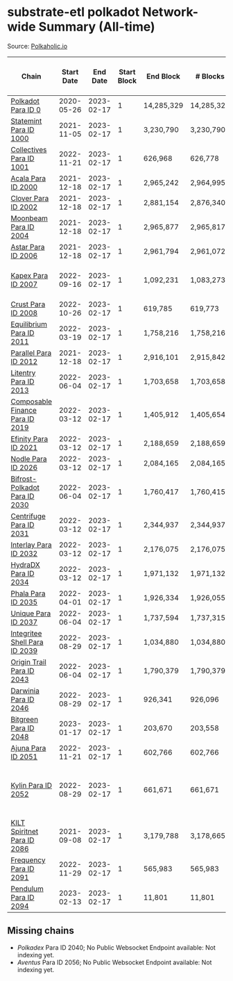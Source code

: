 # substrate-etl polkadot Network-wide Summary (All-time)

Source: [Polkaholic.io](https://polkaholic.io)


| Chain            | Start Date | End Date | Start Block | End Block | # Blocks | # Missing | # Addresses with Balances | Crawling Status |
| ---------------- | ---------- | ---------| ----------- | --------- | -------- | --------- | ------------------------- | --------------- |
| [Polkadot Para ID 0](/polkadot/0-polkadot) | 2020-05-26 | 2023-02-17 | 1 | 14,285,329 | 14,285,329 |   | 1,135,572 |  |
| [Statemint Para ID 1000](/polkadot/1000-statemint) | 2021-11-05 | 2023-02-17 | 1 | 3,230,790 | 3,230,790 |   | 512 |  |
| [Collectives Para ID 1001](/polkadot/1001-collectives) | 2022-11-21 | 2023-02-17 | 1 | 626,968 | 626,778 | 190 (0.03%) | 18 |  |
| [Acala Para ID 2000](/polkadot/2000-acala) | 2021-12-18 | 2023-02-17 | 1 | 2,965,242 | 2,964,995 | 247 (0.01%) | 167,843 |  |
| [Clover Para ID 2002](/polkadot/2002-clover) | 2021-12-18 | 2023-02-17 | 1 | 2,881,154 | 2,876,340 | 4,814 (0.17%) | 4,078 |  |
| [Moonbeam Para ID 2004](/polkadot/2004-moonbeam) | 2021-12-18 | 2023-02-17 | 1 | 2,965,877 | 2,965,817 | 60 (0.00%) | 2,035,568 |  |
| [Astar Para ID 2006](/polkadot/2006-astar) | 2021-12-18 | 2023-02-17 | 1 | 2,961,794 | 2,961,072 | 722 (0.02%) | 495,215 |  |
| [Kapex Para ID 2007](/polkadot/2007-kapex) | 2022-09-16 | 2023-02-17 | 1 | 1,092,231 | 1,083,273 | 8,958 (0.82%) | 1,054 | Only partial index available: Onboarding |
| [Crust Para ID 2008](/polkadot/2008-crust) | 2022-10-26 | 2023-02-17 | 1 | 619,785 | 619,773 | 264 (0.04%) | 984 |  |
| [Equilibrium Para ID 2011](/polkadot/2011-equilibrium) | 2022-03-19 | 2023-02-17 | 1 | 1,758,216 | 1,758,216 |   | 9,126 |  |
| [Parallel Para ID 2012](/polkadot/2012-parallel) | 2021-12-18 | 2023-02-17 | 1 | 2,916,101 | 2,915,842 | 259 (0.01%) | 47,050 |  |
| [Litentry Para ID 2013](/polkadot/2013-litentry) | 2022-06-04 | 2023-02-17 | 1 | 1,703,658 | 1,703,658 |   | 4,757 |  |
| [Composable Finance Para ID 2019](/polkadot/2019-composable) | 2022-03-12 | 2023-02-17 | 1 | 1,405,912 | 1,405,654 | 258 (0.02%) | 10 |  |
| [Efinity Para ID 2021](/polkadot/2021-efinity) | 2022-03-12 | 2023-02-17 | 1 | 2,188,659 | 2,188,659 |   | 16,045 |  |
| [Nodle Para ID 2026](/polkadot/2026-nodle) | 2022-03-12 | 2023-02-17 | 1 | 2,084,165 | 2,084,165 |   | 690,637 |  |
| [Bifrost-Polkadot Para ID 2030](/polkadot/2030-bifrost-dot) | 2022-06-04 | 2023-02-17 | 1 | 1,760,417 | 1,760,415 | 2 (0.00%) | 3,665 |  |
| [Centrifuge Para ID 2031](/polkadot/2031-centrifuge) | 2022-03-12 | 2023-02-17 | 1 | 2,344,937 | 2,344,937 |   | 44,357 |  |
| [Interlay Para ID 2032](/polkadot/2032-interlay) | 2022-03-12 | 2023-02-17 | 1 | 2,176,075 | 2,176,075 |   | 11,126 |  |
| [HydraDX Para ID 2034](/polkadot/2034-hydradx) | 2022-03-12 | 2023-02-17 | 1 | 1,971,132 | 1,971,132 |   | 23,218 |  |
| [Phala Para ID 2035](/polkadot/2035-phala) | 2022-04-01 | 2023-02-17 | 1 | 1,926,334 | 1,926,055 | 279 (0.01%) | 3,041 |  |
| [Unique Para ID 2037](/polkadot/2037-unique) | 2022-06-04 | 2023-02-17 | 1 | 1,737,594 | 1,737,315 | 279 (0.02%) | 16,162 |  |
| [Integritee Shell Para ID 2039](/polkadot/2039-integritee-shell) | 2022-08-29 | 2023-02-17 | 1 | 1,034,880 | 1,034,880 |   | 1 |  |
| [Origin Trail Para ID 2043](/polkadot/2043-origintrail) | 2022-06-04 | 2023-02-17 | 1 | 1,790,379 | 1,790,379 |   | 3,617 |  |
| [Darwinia Para ID 2046](/polkadot/2046-darwinia) | 2022-08-29 | 2023-02-17 | 1 | 926,341 | 926,096 | 245 (0.03%) | 22 |  |
| [Bitgreen Para ID 2048](/polkadot/2048-bitgreen) | 2023-01-17 | 2023-02-17 | 1 | 203,670 | 203,558 | 112 (0.05%) | 195 |  |
| [Ajuna Para ID 2051](/polkadot/2051-ajuna) | 2022-11-21 | 2023-02-17 | 1 | 602,766 | 602,766 |   | 7 |  |
| [Kylin Para ID 2052](/polkadot/2052-kylin) | 2022-08-29 | 2023-02-17 | 1 | 661,671 | 661,671 |   | 1,108 | Only partial index available: Network endpoint unreliable |
| [KILT Spiritnet Para ID 2086](/polkadot/2086-kilt) | 2021-09-08 | 2023-02-17 | 1 | 3,179,788 | 3,178,665 | 1,123 (0.04%) | 17,960 |  |
| [Frequency Para ID 2091](/polkadot/2091-frequency) | 2022-11-29 | 2023-02-17 | 1 | 565,983 | 565,983 |   | 27 |  |
| [Pendulum Para ID 2094](/polkadot/2094-pendulum) | 2023-02-13 | 2023-02-17 | 1 | 11,801 | 11,801 |   | 65 |  |

## Missing chains


* *Polkadex* Para ID 2040; No Public Websocket Endpoint available: Not indexing yet.
* *Aventus* Para ID 2056; No Public Websocket Endpoint available: Not indexing yet.
